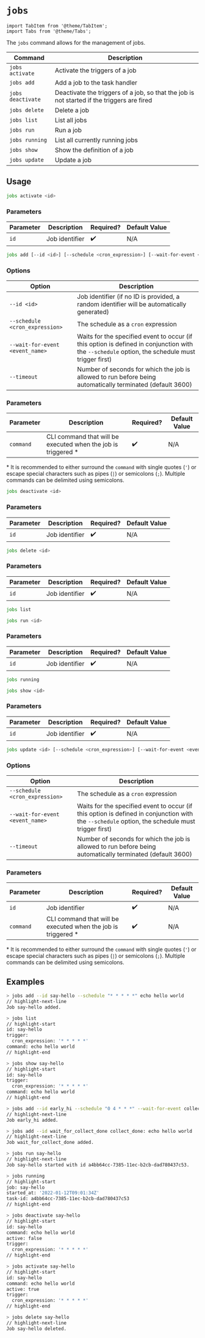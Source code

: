 # `jobs`

```mdx-code-block
import TabItem from '@theme/TabItem';
import Tabs from '@theme/Tabs';
```

The `jobs` command allows for the management of jobs.

| Command           | Description                                                                                |
| ----------------- | ------------------------------------------------------------------------------------------ |
| `jobs activate`   | Activate the triggers of a job                                                             |
| `jobs add`        | Add a job to the task handler                                                              |
| `jobs deactivate` | Deactivate the triggers of a job, so that the job is not started if the triggers are fired |
| `jobs delete`     | Delete a job                                                                               |
| `jobs list`       | List all jobs                                                                              |
| `jobs run`        | Run a job                                                                                  |
| `jobs running`    | List all currently running jobs                                                            |
| `jobs show`       | Show the definition of a job                                                               |
| `jobs update`     | Update a job                                                                               |

## Usage

<Tabs>
<TabItem value="activate" label="activate">

```bash
jobs activate <id>
```

### Parameters

| Parameter | Description    | Required? | Default Value |
| --------- | -------------- | --------- | ------------- |
| `id`      | Job identifier | ✔️        | N/A           |

</TabItem>
<TabItem value="add" label="add">

```bash
jobs add [--id <id>] [--schedule <cron_expression>] [--wait-for-event <event_name>] <command>
```

### Options

| Option                          | Description                                                                                                                                     |
| ------------------------------- | ----------------------------------------------------------------------------------------------------------------------------------------------- |
| `--id <id>`                     | Job identifier (if no ID is provided, a random identifier will be automatically generated)                                                      |
| `--schedule <cron_expression>`  | The schedule as a `cron` expression                                                                                                             |
| `--wait-for-event <event_name>` | Waits for the specified event to occur (if this option is defined in conjunction with the `--schedule` option, the schedule must trigger first) |
| `--timeout`                     | Number of seconds for which the job is allowed to run before being automatically terminated (default 3600)                                      |

### Parameters

| Parameter | Description                                                    | Required? | Default Value |
| --------- | -------------------------------------------------------------- | --------- | ------------- |
| `command` | CLI command that will be executed when the job is triggered \* | ✔️        | N/A           |

\* It is recommended to either surround the `command` with single quotes (`'`) or escape special characters such as pipes (`|`) or semicolons (`;`). Multiple commands can be delimited using semicolons.

</TabItem>
<TabItem value="deactivate" label="deactivate">

```bash
jobs deactivate <id>
```

### Parameters

| Parameter | Description    | Required? | Default Value |
| --------- | -------------- | --------- | ------------- |
| `id`      | Job identifier | ✔️        | N/A           |

</TabItem>
<TabItem value="delete" label="delete">

```bash
jobs delete <id>
```

### Parameters

| Parameter | Description    | Required? | Default Value |
| --------- | -------------- | --------- | ------------- |
| `id`      | Job identifier | ✔️        | N/A           |

</TabItem>
<TabItem value="list" label="list">

```bash
jobs list
```

</TabItem>
<TabItem value="run" label="run">

```bash
jobs run <id>
```

### Parameters

| Parameter | Description    | Required? | Default Value |
| --------- | -------------- | --------- | ------------- |
| `id`      | Job identifier | ✔️        | N/A           |

</TabItem>
<TabItem value="running" label="running">

```bash
jobs running
```

</TabItem>
<TabItem value="show" label="show">

```bash
jobs show <id>
```

### Parameters

| Parameter | Description    | Required? | Default Value |
| --------- | -------------- | --------- | ------------- |
| `id`      | Job identifier | ✔️        | N/A           |

</TabItem>
<TabItem value="update" label="update">

```bash
jobs update <id> [--schedule <cron_expression>] [--wait-for-event <event_name>] <command>
```

### Options

| Option                          | Description                                                                                                                                     |
| ------------------------------- | ----------------------------------------------------------------------------------------------------------------------------------------------- |
| `--schedule <cron_expression>`  | The schedule as a `cron` expression                                                                                                             |
| `--wait-for-event <event_name>` | Waits for the specified event to occur (if this option is defined in conjunction with the `--schedule` option, the schedule must trigger first) |
| `--timeout`                     | Number of seconds for which the job is allowed to run before being automatically terminated (default 3600)                                      |

### Parameters

| Parameter | Description                                                    | Required? | Default Value |
| --------- | -------------------------------------------------------------- | --------- | ------------- |
| `id`      | Job identifier                                                 | ✔️        | N/A           |
| `command` | CLI command that will be executed when the job is triggered \* | ✔️        | N/A           |

\* It is recommended to either surround the `command` with single quotes (`'`) or escape special characters such as pipes (`|`) or semicolons (`;`). Multiple commands can be delimited using semicolons.

</TabItem>
</Tabs>

## Examples

```bash title="Print 'hello world' to the console every minute"
> jobs add --id say-hello --schedule "* * * * *" echo hello world
// highlight-next-line
Job say-hello added.
```

```bash title="List all jobs"
> jobs list
// highlight-start
id: say-hello
trigger:
  cron_expression: '* * * * *'
command: echo hello world
// highlight-end
```

```bash title="Display a specific job"
> jobs show say-hello
// highlight-start
id: say-hello
trigger:
  cron_expression: '* * * * *'
command: echo hello world
// highlight-end
```

```bash title="At 4am each morning, wait for message of type collect_done and print a message"
> jobs add --id early_hi --schedule "0 4 * * *" --wait-for-event collect_done 'match is("volume") | format id'
// highlight-next-line
Job early_hi added.
```

```bash title="Wait for message of type collect_done and print a message"
> jobs add --id wait_for_collect_done collect_done: echo hello world
// highlight-next-line
Job wait_for_collect_done added.
```

```bash title="Run the job directly without waiting for its triggers"
> jobs run say-hello
// highlight-next-line
Job say-hello started with id a4bb64cc-7385-11ec-b2cb-dad780437c53.
```

```bash title="Display all currently running jobs"
> jobs running
// highlight-start
job: say-hello
started_at: '2022-01-12T09:01:34Z'
task-id: a4bb64cc-7385-11ec-b2cb-dad780437c53
// highlight-end
```

```bash title="Deactivate the triggers of a job"
> jobs deactivate say-hello
// highlight-start
id: say-hello
command: echo hello world
active: false
trigger:
  cron_expression: '* * * * *'
// highlight-end
```

```bash title="Activate the triggers of a job"
> jobs activate say-hello
// highlight-start
id: say-hello
command: echo hello world
active: true
trigger:
  cron_expression: '* * * * *'
// highlight-end
```

```bash title="Delete a job"
> jobs delete say-hello
// highlight-next-line
Job say-hello deleted.
```
